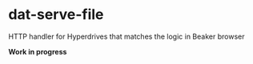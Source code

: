 # dat-serve-file
HTTP handler for Hyperdrives that matches the logic in Beaker browser


**Work in progress**